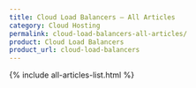 ```yaml
---
title: Cloud Load Balancers – All Articles
category: Cloud Hosting
permalink: cloud-load-balancers-all-articles/
product: Cloud Load Balancers
product_url: cloud-load-balancers
---
```


{% include all-articles-list.html %}
